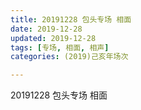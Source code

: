 ```yaml
---
title: 20191228 包头专场 相面
date: 2019-12-28
updated: 2019-12-28
tags: [专场, 相面, 相声]
categories: (2019)己亥年场次

---
```


20191228 包头专场 相面